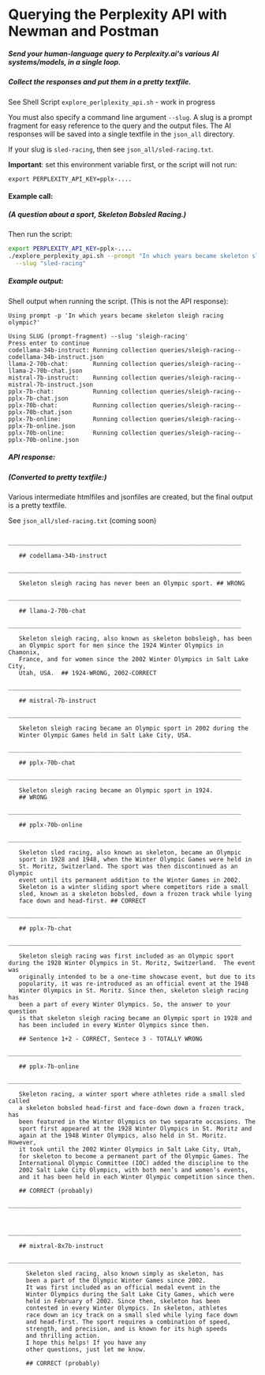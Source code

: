 <!-- markdownlint-disable MD001 MD022 MD026  -->
# Querying the Perplexity API with Newman and Postman

##### Send your human-language query to Perplexity.ai's various AI systems/models, in a single loop.  
##### Collect the responses and put them in a pretty textfile.

See Shell Script `explore_perlplexity_api.sh` - work in progress

You must also specify a command line argument  `--slug`. A slug is a prompt fragment for easy reference to the query and the output files. The AI responses will be saved into a single textfile in the `json_all` directory.

If your slug is `sled-racing`, then see `json_all/sled-racing.txt`.

**Important**: set this environment variable first, or the script will not run:

`export PERPLEXITY_API_KEY=pplx-....`

#### Example call:

##### (A question about a sport, Skeleton Bobsled Racing.)

Then run the script:

```bash
export PERPLEXITY_API_KEY=pplx-....
./explore_perplexity_api.sh --prompt "In which years became skeleton sled racing olympic?" \
  --slug "sled-racing"
```

##### Example output:

Shell output when running the script. (This is not the API response):

```text
Using prompt -p 'In which years became skeleton sleigh racing olympic?'

Using SLUG (prompt-fragment) --slug 'sleigh-racing'
Press enter to continue
codellama-34b-instruct: Running collection queries/sleigh-racing--codellama-34b-instruct.json
llama-2-70b-chat:       Running collection queries/sleigh-racing--llama-2-70b-chat.json
mistral-7b-instruct:    Running collection queries/sleigh-racing--mistral-7b-instruct.json
pplx-7b-chat:           Running collection queries/sleigh-racing--pplx-7b-chat.json
pplx-70b-chat:          Running collection queries/sleigh-racing--pplx-70b-chat.json
pplx-7b-online:         Running collection queries/sleigh-racing--pplx-7b-online.json
pplx-70b-online:        Running collection queries/sleigh-racing--pplx-70b-online.json
```

##### API response:

##### (Converted to pretty textfile:)

Various intermediate htmlfiles and jsonfiles are created, but the final output is a pretty textfile.

See `json_all/sled-racing.txt` (coming soon)

```text
     __________________________________________________________________

   ## codellama-34b-instruct
     __________________________________________________________________

   Skeleton sleigh racing has never been an Olympic sport. ## WRONG
     __________________________________________________________________

   ## llama-2-70b-chat
     __________________________________________________________________

   Skeleton sleigh racing, also known as skeleton bobsleigh, has been
   an Olympic sport for men since the 1924 Winter Olympics in Chamonix,
   France, and for women since the 2002 Winter Olympics in Salt Lake City,
   Utah, USA.  ## 1924-WRONG, 2002-CORRECT
     __________________________________________________________________

   ## mistral-7b-instruct
     __________________________________________________________________

   Skeleton sleigh racing became an Olympic sport in 2002 during the
   Winter Olympic Games held in Salt Lake City, USA.
     __________________________________________________________________

   ## pplx-70b-chat
     __________________________________________________________________

   Skeleton sleigh racing became an Olympic sport in 1924. 
   ## WRONG
     __________________________________________________________________

   ## pplx-70b-online
     __________________________________________________________________

   Skeleton sled racing, also known as skeleton, became an Olympic
   sport in 1928 and 1948, when the Winter Olympic Games were held in
   St. Moritz, Switzerland. The sport was then discontinued as an Olympic
   event until its permanent addition to the Winter Games in 2002.
   Skeleton is a winter sliding sport where competitors ride a small
   sled, known as a skeleton bobsled, down a frozen track while lying
   face down and head-first. ## CORRECT
     __________________________________________________________________

   ## pplx-7b-chat
     __________________________________________________________________

   Skeleton sleigh racing was first included as an Olympic sport  during the 1928 Winter Olympics in St. Moritz, Switzerland.  The event was
   originally intended to be a one-time showcase event, but due to its
   popularity, it was re-introduced as an official event at the 1948
   Winter Olympics in St. Moritz. Since then, skeleton sleigh racing has
   been a part of every Winter Olympics. So, the answer to your question
   is that skeleton sleigh racing became an Olympic sport in 1928 and
   has been included in every Winter Olympics since then.

   ## Sentence 1+2 - CORRECT, Sentece 3 - TOTALLY WRONG
     __________________________________________________________________

   ## pplx-7b-online
     __________________________________________________________________

   Skeleton racing, a winter sport where athletes ride a small sled called
   a skeleton bobsled head-first and face-down down a frozen track, has
   been featured in the Winter Olympics on two separate occasions. The
   sport first appeared at the 1928 Winter Olympics in St. Moritz and
   again at the 1948 Winter Olympics, also held in St. Moritz. However,
   it took until the 2002 Winter Olympics in Salt Lake City, Utah,
   for skeleton to become a permanent part of the Olympic Games. The
   International Olympic Committee (IOC) added the discipline to the
   2002 Salt Lake City Olympics, with both men’s and women’s events,
   and it has been held in each Winter Olympic competition since then.

   ## CORRECT (probably)
     __________________________________________________________________

     
     __________________________________________________________________

   ## mixtral-8x7b-instruct
     __________________________________________________________________

     Skeleton sled racing, also known simply as skeleton, has 
     been a part of the Olympic Winter Games since 2002. 
     It was first included as an official medal event in the 
     Winter Olympics during the Salt Lake City Games, which were 
     held in February of 2002. Since then, skeleton has been 
     contested in every Winter Olympics. In skeleton, athletes 
     race down an icy track on a small sled while lying face down 
     and head-first. The sport requires a combination of speed, 
     strength, and precision, and is known for its high speeds 
     and thrilling action. 
     I hope this helps! If you have any 
     other questions, just let me know.

     ## CORRECT (probably)
```
